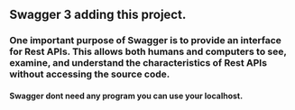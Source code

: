 ## Swagger 3 adding this project.

### One important purpose of Swagger is to provide an interface for Rest APIs. This allows both humans and computers to see, examine, and understand the characteristics of Rest APIs without accessing the source code.

#### Swagger dont need any program you can use your localhost.
